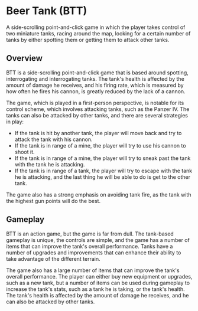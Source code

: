 # Beer Tank (BTT)

A side-scrolling point-and-click game in which the player takes control of two miniature tanks, racing around the map, looking for a certain number of tanks by either spotting them or getting them to attack other tanks.

## Overview

BTT is a side-scrolling point-and-click game that is based around spotting, interrogating and interrogating tanks. The tank's health is affected by the amount of damage he receives, and his firing rate, which is measured by how often he fires his cannon, is greatly reduced by the lack of a cannon.

The game, which is played in a first-person perspective, is notable for its control scheme, which involves attacking tanks, such as the Panzer IV. The tanks can also be attacked by other tanks, and there are several strategies in play:

*   If the tank is hit by another tank, the player will move back and try to attack the tank with his cannon.
*   If the tank is in range of a mine, the player will try to use his cannon to shoot it.
*   If the tank is in range of a mine, the player will try to sneak past the tank with the tank he is attacking.
*   If the tank is in range of a tank, the player will try to escape with the tank he is attacking, and the last thing he will be able to do is get to the other tank.

The game also has a strong emphasis on avoiding tank fire, as the tank with the highest gun points will do the best.

## Gameplay

BTT is an action game, but the game is far from dull. The tank-based gameplay is unique, the controls are simple, and the game has a number of items that can improve the tank's overall performance. Tanks have a number of upgrades and improvements that can enhance their ability to take advantage of the different terrain.

The game also has a large number of items that can improve the tank's overall performance. The player can either buy new equipment or upgrades, such as a new tank, but a number of items can be used during gameplay to increase the tank's stats, such as a tank he is taking, or the tank's health. The tank's health is affected by the amount of damage he receives, and he can also be attacked by other tanks.
